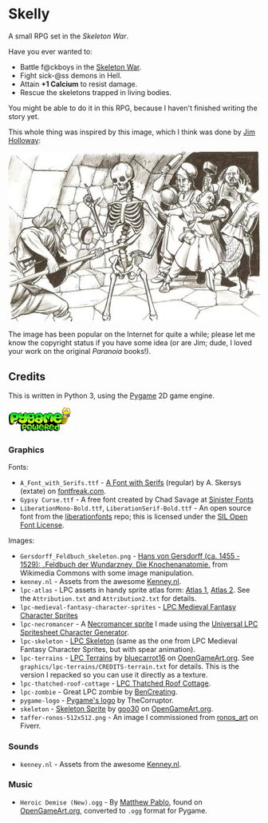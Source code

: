 # Skelly

A small RPG set in the _Skeleton War_.

Have you ever wanted to:

* Battle f@ckboys in the [Skeleton War](https://knowyourmeme.com/memes/events/skeleton-war).
* Fight sick-@ss demons in Hell.
* Attain **+1 Calcium** to resist damage.
* Rescue the skeletons trapped in living bodies.

You might be able to do it in this RPG, because I haven't finished writing the
story yet.

This whole thing was inspired by this image, which I think was done by
[Jim Holloway](https://en.wikipedia.org/wiki/Jim_Holloway_(artist)):

![First of all, you're being a dick right now.](graphics/youre-being-a-dick.png)

The image has been popular on the Internet for quite a while; please let me
know the copyright status if you have some idea (or are Jim; dude, I loved
your work on the original _Paranoia_ books!).

## Credits

This is written in Python 3, using the [Pygame](https://www.pygame.org/) 2D game
engine.

![Powered by Pygame](graphics/pygame-logo.png)

### Graphics

Fonts:

* `A_Font_with_Serifs.ttf` -
  [A Font with Serifs](https://www.fontfreak.com/font_A-Font-With-Serifs.htm)
  (regular) by A. Skersys (extate) on
  [fontfreak.com](https://www.fontfreak.com/).
* `Gypsy Curse.ttf` - A free font created by Chad Savage at
  [Sinister Fonts](https://www.sinisterfonts.com/)
* `LiberationMono-Bold.ttf`, `LiberationSerif-Bold.ttf` - An open source font
  from the
  [liberationfonts](https://github.com/liberationfonts/liberation-fonts) repo;
  this is licensed under the
  [SIL Open Font License](https://github.com/liberationfonts/liberation-fonts/blob/master/LICENSE).

Images:

* `Gersdorff_Feldbuch_skeleton.png` -
  [Hans von Gersdorff (ca. 1455 - 1529): „Feldbuch der Wundarzney, Die Knochenanatomie.](https://commons.wikimedia.org/wiki/Skeleton#/media/File:Gersdorff_Feldbuch_skeleton.jpg)
  from Wikimedia Commons with some image manipulation.
* `kenney.nl` - Assets from the awesome [Kenney.nl](https://www.kenney.nl/).
* `lpc-atlas` - LPC assets in handy sprite atlas form:
  [Atlas 1](https://opengameart.org/content/lpc-tile-atlas),
  [Atlas 2](https://opengameart.org/content/lpc-tile-atlas2). See the
  `Attribution.txt` and `Attribution2.txt` for details.
* `lpc-medieval-fantasy-character-sprites` -
  [LPC Medieval Fantasy Character Sprites](https://opengameart.org/content/lpc-medieval-fantasy-character-sprites)
* `lpc-necromancer` - A
  [Necromancer sprite](https://opengameart.org/content/lpc-necromancer-sprite)
  I made using the
  [Universal LPC Spritesheet Character Generator](http://gaurav.munjal.us/Universal-LPC-Spritesheet-Character-Generator/).
* `lpc-skeleton` -
  [LPC Skeleton](https://opengameart.org/content/lpc-skeleton) (same as the
  one from LPC Medieval Fantasy Character Sprites, but with spear animation).
* `lpc-terrains` - [LPC Terrains](https://opengameart.org/content/lpc-terrains)
  by [bluecarrot16](https://opengameart.org/users/bluecarrot16) on
  [OpenGameArt.org](https://opengameart.org/). See
  `graphics/lpc-terrains/CREDITS-terrain.txt` for details. This is the version
  I repacked so you can use it directly as a texture.
* `lpc-thatched-roof-cottage` -
  [LPC Thatched Roof Cottage](https://opengameart.org/content/lpc-thatched-roof-cottage).
* `lpc-zombie` - Great LPC zombie by
  [BenCreating](https://opengameart.org/content/lpc-zombie).
* `pygame-logo` - [Pygame's logo](https://www.pygame.org/docs/logos.html) by
  TheCorruptor.
* `skeleton` -
  [Skeleton Sprite](https://opengameart.org/content/skeleton-sprite) by
  [goo30](https://opengameart.org/users/goo30) on
  [OpenGameArt.org](https://opengameart.org/).
* `taffer-ronos-512x512.png` - An image I commissioned from
  [ronos_art](https://www.fiverr.com/ronos_art) on Fiverr.

### Sounds

* `kenney.nl` - Assets from the awesome [Kenney.nl](https://www.kenney.nl/).

### Music

* `Heroic Demise (New).ogg` - By [Matthew Pablo](https://matthewpablo.com/),
  found on
  [OpenGameArt.org](https://opengameart.org/content/heroic-demise-updated-version),
  converted to `.ogg` format for Pygame.
